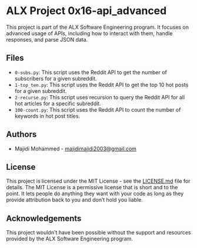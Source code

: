 # ALX Project 0x16-api_advanced

This project is part of the ALX Software Engineering program. It focuses on advanced usage of APIs, including how to interact with them, handle responses, and parse JSON data.

## Files

- `0-subs.py`: This script uses the Reddit API to get the number of subscribers for a given subreddit.
- `1-top_ten.py`: This script uses the Reddit API to get the top 10 hot posts for a given subreddit.
- `2-recurse.py`: This script uses recursion to query the Reddit API for all hot articles for a specific subreddit.
- `100-count.py`: This script uses the Reddit API to count the number of keywords in hot post titles.

## Authors

- Majidi Mohammed - [majidimajidi2003@gmail.com](mailto:majidimajidi2003@gmail.com)

## License

This project is licensed under the MIT License - see the [LICENSE.md](LICENSE.md) file for details. The MIT License is a permissive license that is short and to the point. It lets people do anything they want with your code as long as they provide attribution back to you and don’t hold you liable.

## Acknowledgements

This project wouldn't have been possible without the support and resources provided by the ALX Software Engineering program.
